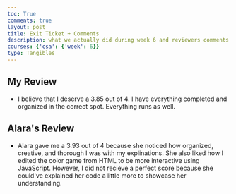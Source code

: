 ```yaml
---
toc: True
comments: true
layout: post
title: Exit Ticket + Comments
description: what we actually did during week 6 and reviewers comments from web programing basics test
courses: {'csa': {'week': 6}}
type: Tangibles
---
```


## My Review
- I believe that I deserve a 3.85 out of 4. I have everything completed and organized in the correct spot. Everything runs as well. 

## Alara's Review
- Alara gave me a 3.93 out of 4 because she noticed how organized, creative, and thorough I was with my explinations. She also liked how I edited the color game from HTML to be more interactive using JavaScript. However, I did not recieve a perfect score because she could've explained her code a little more to showcase her understanding.